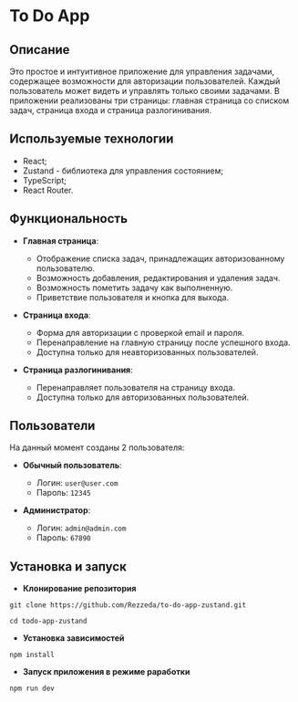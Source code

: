 # To Do App

## Описание

Это простое и интуитивное приложение для управления задачами, содержащее возможности для авторизации пользователей. Каждый пользователь может видеть и управлять только своими задачами. В приложении реализованы три страницы: главная страница со списком задач, страница входа и страница разлогинивания.

## Используемые технологии

- React;
- Zustand - библиотека для управления состоянием;
- TypeScript;
- React Router.


## Функциональность

- **Главная страница**: 
  - Отображение списка задач, принадлежащих авторизованному пользователю.
  - Возможность добавления, редактирования и удаления задач.
  - Возможность пометить задачу как выполненную.
  - Приветствие пользователя и кнопка для выхода.

- **Страница входа**: 
  - Форма для авторизации с проверкой email и пароля.
  - Перенаправление на главную страницу после успешного входа.
  - Доступна только для неавторизованных пользователей.

- **Страница разлогинивания**: 
  - Перенаправляет пользователя на страницу входа.
  - Доступна только для авторизованных пользователей.

## Пользователи
  На данный момент созданы 2 пользователя:

- **Обычный пользователь**: 
  - Логин: `user@user.com`
  - Пароль: `12345`

- **Администратор**: 
  - Логин: `admin@admin.com`
  - Пароль: `67890`

## Установка и запуск

- **Клонирование репозитория**

`git clone https://github.com/Rezzeda/to-do-app-zustand.git`

`cd todo-app-zustand`

- **Установка зависимостей**

`npm install`

- **Запуск приложения в режиме раработки**

`npm run dev`
